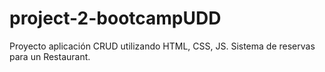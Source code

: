 # project-2-bootcampUDD
Proyecto aplicación CRUD utilizando HTML, CSS, JS. Sistema de reservas para un Restaurant.
